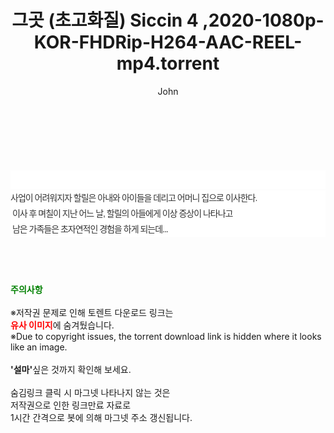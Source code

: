 ﻿---
layout: post
title:  "그곳 (초고화질) Siccin 4 ,2020-1080p-KOR-FHDRip-H264-AAC-REEL-mp4.torrent"
author: John
categories: [ 영화 ]
tags: [  ]
image:  
description: "그곳 (초고화질) Siccin 4 ,2020-1080p-KOR-FHDRip-H264-AAC-REEL-mp4 torrent 정보 공유"
toc: true
toc_sticky: true
---

<br>
<div class="view-img">
<a class="view_image" href="http://torrentmobile61.com/bbs/view_image.php?fn=%2Fdata%2Ffile%2Fmovie%2F3735182707_kHC5G1e8_312a9a2aaa7dd218451cd9f1bad23e1ff0b05d9f.jpg" target="_blank"><img alt="" class="img-tag" content="http://torrentmobile61.com/data/file/movie/3735182707_kHC5G1e8_312a9a2aaa7dd218451cd9f1bad23e1ff0b05d9f.jpg" itemprop="image" src="http://torrentmobile61.com/data/file/movie/3735182707_kHC5G1e8_312a9a2aaa7dd218451cd9f1bad23e1ff0b05d9f.jpg"/></a><a class="view_image" href="http://torrentmobile61.com/bbs/view_image.php?fn=%2Fdata%2Ffile%2Fmovie%2F3735182707_OvhIYcdH_0132dead29a41c99017d3d0aee9906f56133081a.jpg" target="_blank"><img alt="" class="img-tag" content="http://torrentmobile61.com/data/file/movie/3735182707_OvhIYcdH_0132dead29a41c99017d3d0aee9906f56133081a.jpg" itemprop="image" src="http://torrentmobile61.com/data/file/movie/3735182707_OvhIYcdH_0132dead29a41c99017d3d0aee9906f56133081a.jpg"/></a></div><div class="view-content" itemprop="description">
<p><br/></p><div class="title_area" style="margin:0px 0px 9px;padding:0px;list-style:none;font-size:12px;font-family:'나눔고딕', NanumGothic, '돋움', Dotum, Helvetica, 'AppleSDGothicNeo-Medium', AppleGothic, sans-serif;height:30px;float:none;background-color:rgb(255,255,255);"><h4 class="h_story" style="margin:5px 10px 0px 0px;padding:0px;list-style:none;font-size:12px;font-family:'돋움', sans-serif;height:18px;width:49px;background:url(&quot;https://ssl.pstatic.net/static/movie/2020/10/h_tx_sp5.png&quot;) no-repeat 0px -17px;float:left;"><strong class="blind" style="margin:0px;padding:0px;list-style:none;font-size:0px;font-family:inherit;color:inherit;width:1px;height:1px;line-height:0;">줄거리</strong></h4></div><p class="con_tx" style="margin-top:-7px;margin-bottom:-6px;list-style:none;font-size:14px;font-family:'나눔고딕', NanumGothic, '돋움', Dotum, Helvetica, 'AppleSDGothicNeo-Medium', AppleGothic, sans-serif;color:rgb(51,51,51);background-image:url(&quot;https://ssl.pstatic.net/static/movie/2014/01/blank.gif&quot;);letter-spacing:-1px;line-height:25px;background-color:rgb(255,255,255);">사업이 어려워지자 할릴은 아내와 아이들을 데리고 어머니 집으로 이사한다.<br style="list-style:none;font-size:12px;font-family:'돋움', sans-serif;color:rgb(0,0,0);"/> 이사 후 며칠이 지난 어느 날, 할릴의 아들에게 이상 증상이 나타나고<br style="list-style:none;font-size:12px;font-family:'돋움', sans-serif;color:rgb(0,0,0);"/> 남은 가족들은 초자연적인 경험을 하게 되는데...</p> </div>
    
<br><br><br>
<p data-ke-size="size16"><b><span style="color: green;">주의사항</span></b><br /><br />※저작권 문제로 인해 토렌트 다운로드 링크는<br /><b><span style="color: red;">유사 이미지</span></b>에 숨겨뒀습니다.<br />※Due to copyright issues, the torrent download link is hidden where it looks like an image.<br /><br /><b>'설마'</b>싶은 것까지 확인해 보세요.<br /><br />숨김링크 클릭 시 마그넷 나타나지 않는 것은<br />저작권으로 인한 링크만료 자료로<br />1시간 간격으로 봇에 의해 마그넷 주소 갱신됩니다.</p>
